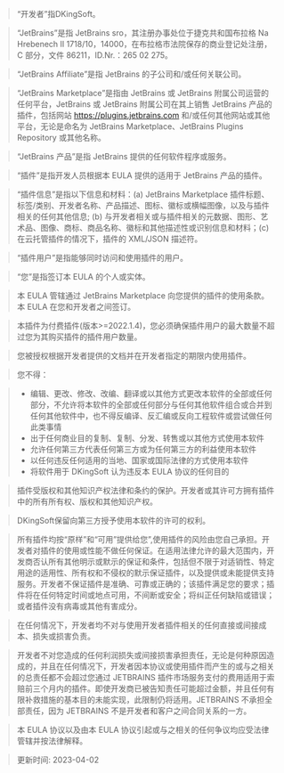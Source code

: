 >“开发者”指DKingSoft。

>“JetBrains”是指 JetBrains sro，其注册办事处位于捷克共和国布拉格 Na Hrebenech II 1718/10，14000，在布拉格市法院保存的商业登记处注册，C 部分，文件 86211，ID.Nr.：265 02 275。

>“JetBrains Affiliate”是指 JetBrains 的子公司和/或任何关联公司。

>“JetBrains Marketplace”是指由 JetBrains 或 JetBrains 附属公司运营的任何平台，JetBrains 或 JetBrains 附属公司在其上销售 JetBrains 产品的插件，包括网站 https://plugins.jetbrains.com 和/或任何其他网站或其他平台，无论是命名为 JetBrains Marketplace、JetBrains Plugins Repository 或其他名称。

>“JetBrains 产品”是指 JetBrains 提供的任何软件程序或服务。

>“插件”是指开发人员根据本 EULA 提供的适用于 JetBrains 产品的插件。

>“插件信息”是指以下信息和材料：(a) JetBrains Marketplace 插件标题、标签/类别、开发者名称、产品描述、图标、徽标或横幅图像，以及与插件相关的任何其他信息; (b) 与开发者相关或与插件相关的元数据、图形、艺术品、图像、商标、商品名称、徽标和其他描述性或识别信息和材料；(c) 在云托管插件的情况下，插件的 XML/JSON 描述符。

>“插件用户”是指能够同时访问和使用插件的用户。

>“您”是指签订本 EULA 的个人或实体。

>本 EULA 管辖通过 JetBrains Marketplace 向您提供的插件的使用条款。本 EULA 在您和开发者之间签订。

>本插件为付费插件(版本>=2022.1.4)，您必须确保插件用户的最大数量不超过您为其购买插件的插件用户数量。

>您被授权根据开发者提供的文档并在开发者指定的期限内使用插件。

>您不得：

 >   * 编辑、更改、修改、改编、翻译或以其他方式更改本软件的全部或任何部分，不允许将本软件的全部或任何部分与任何其他软件组合或合并到任何其他软件中，也不得反编译、反汇编或反向工程软件或尝试做任何此类事情
 >   * 出于任何商业目的复制、复制、分发、转售或以其他方式使用本软件
 >   * 允许任何第三方代表任何第三方或为任何第三方的利益使用本软件
 >   * 以任何违反任何适用的当地、国家或国际法律的方式使用本软件
 >   * 将软件用于 DKingSoft 认为违反本 EULA 协议的任何目的

>插件受版权和其他知识产权法律和条约的保护。开发者或其许可方拥有插件中的所有所有权、版权和其他知识产权。

>DKingSoft保留向第三方授予使用本软件的许可的权利。

>所有插件均按“原样”和“可用”提供给您”,使用插件的风险由您自己承担。开发者对插件的使用或性能不做任何保证。在适用法律允许的最大范围内，开发商否认所有其他明示或默示的保证和条件，包括但不限于对适销性、特定用途的适用性、所有权和不侵权的默示保证插件，以及提供或未能提供支持服务。开发者不保证插件是准确、可靠或正确的；该插件满足您的要求；插件将在任何特定时间或地点可用，不间断或安全；将纠正任何缺陷或错误；或者插件没有病毒或其他有害成分。

>在任何情况下，开发者均不对与使用开发者插件相关的任何直接或间接成本、损失或损害负责。

>开发者不对您造成的任何利润损失或间接损害承担责任，无论是何种原因造成的，并且在任何情况下，开发者因本协议或使用插件而产生的或与之相关的总责任都不会超过您通过 JETBRAINS 插件市场服务支付的费用适用于索赔前三个月内的插件。即使开发商已被告知责任可能超过金额，并且任何有限补救措施的基本目的未能实现，此限制仍将适用。JETBRAINS 不承担全部责任，因为 JETBRAINS 不是开发者和客户之间合同关系的一方。

>本 EULA 协议以及由本 EULA 协议引起或与之相关的任何争议均应受法律管辖并按法律解释。

>更新时间: 2023-04-02


